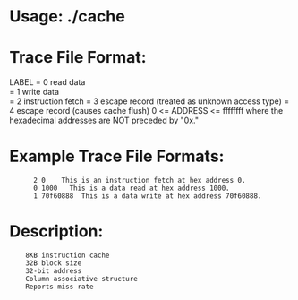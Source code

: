 # Usage: ./cache <trace file>
  
# Trace File Format:
  LABEL   = 0       read data               
          = 1       write data               
          = 2       instruction fetch 
          = 3       escape record (treated as unknown access type)
          = 4       escape record (causes cache flush)
   0 <= ADDRESS <= ffffffff where the hexadecimal addresses are NOT preceded by "0x." 

# Example Trace File Formats:
          2 0    This is an instruction fetch at hex address 0. 
          0 1000   This is a data read at hex address 1000. 
          1 70f60888  This is a data write at hex address 70f60888. 

# Description:

        8KB instruction cache
        32B block size
        32-bit address
        Column associative structure
        Reports miss rate     

